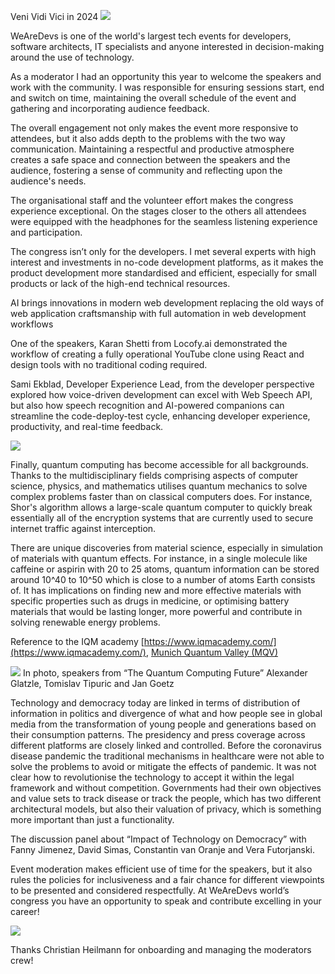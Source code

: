 Veni Vidi Vici in 2024
![](https://images.prismic.io/syntia/Zp_CzR5LeNNTxbdI_20240719_101342.jpg?auto=format,compress)

WeAreDevs is one of the world's largest tech events for developers, software architects, IT specialists and anyone interested in decision-making around the use of technology.

As a moderator I had an opportunity this year to welcome the speakers and work with the community. I was responsible for ensuring sessions start, end and switch on time, maintaining the overall schedule of the event and gathering and incorporating audience feedback.

The overall engagement not only makes the event more responsive to attendees, but it also adds depth to the problems with the two way communication. Maintaining a respectful and productive atmosphere creates a safe space and connection between the speakers and the audience, fostering a sense of community and reflecting upon the audience's needs.

The organisational staff and the volunteer effort makes the congress experience exceptional. On the stages closer to the others all attendees were equipped with the headphones for the seamless listening experience and participation.

The congress isn’t only for the developers. I met several experts with high interest and investments in no-code development platforms, as it makes the product development more standardised and efficient, especially for small products or lack of the high-end technical resources.

AI brings innovations in modern web development replacing the old ways of web application craftsmanship with full automation in web development workflows

One of the speakers, Karan Shetti from Locofy.ai demonstrated the workflow of creating a fully operational YouTube clone using React and design tools with no traditional coding required.

Sami Ekblad, Developer Experience Lead, from the developer perspective explored how voice-driven development can excel with Web Speech API, but also how speech recognition and AI-powered companions can streamline the code-deploy-test cycle, enhancing developer experience, productivity, and real-time feedback.

![](https://images.prismic.io/syntia/Zp--Bx5LeNNTxbZu_20240719_101345.jpg?auto=format,compress)

Finally, quantum computing has become accessible for all backgrounds. Thanks to the multidisciplinary fields comprising aspects of computer science, physics, and mathematics utilises quantum mechanics to solve complex problems faster than on classical computers does. For instance, Shor's algorithm allows a large-scale quantum computer to quickly break essentially all of the encryption systems that are currently used to secure internet traffic against interception.

There are unique discoveries from material science, especially in simulation of materials with quantum effects. For instance, in a single molecule like caffeine or aspirin with 20 to 25 atoms, quantum information can be stored around 10^40 to 10^50 which is close to a number of atoms Earth consists of. It has implications on finding new and more effective materials with specific properties such as drugs in medicine, or optimising battery materials that would be lasting longer, more powerful and contribute in solving renewable energy problems.

Reference to the IQM academy [https://www.iqmacademy.com/](https://www.iqmacademy.com/), [Munich Quantum Valley (MQV)](https://www.munich-quantum-valley.de/)

![](https://images.prismic.io/syntia/Zp-uEB5LeNNTxbO9_20240719_101347.jpg?auto=format,compress)
In photo, speakers from “The Quantum Computing Future” Alexander Glatzle, Tomislav Tipuric and Jan Goetz

Technology and democracy today are linked in terms of distribution of information in politics and divergence of what and how people see in global media from the transformation of young people and generations based on their consumption patterns. The presidency and press coverage across different platforms are closely linked and controlled.
Before the coronavirus disease pandemic the traditional mechanisms in healthcare were not able to solve the problems to avoid or mitigate the effects of pandemic. It was not clear how to revolutionise the technology to accept it within the legal framework and without competition. Governments had their own objectives and value sets to track disease or track the people, which has two different architectural models, but also their valuation of privacy, which is something more important than just a functionality.

The discussion panel about “Impact of Technology on Democracy” with Fanny Jimenez, David Simas, Constantin van Oranje and Vera Futorjanski.

Event moderation makes efficient use of time for the speakers, but it also rules the policies for inclusiveness and a fair chance for different viewpoints to be presented and considered respectfully.
At WeAreDevs world’s congress you have an opportunity to speak and contribute excelling in your career!

![](https://images.prismic.io/syntia/Zp-8eB5LeNNTxbY4_1000009005.jpg?auto=format,compress)

Thanks Christian Heilmann for onboarding and managing the moderators crew!


